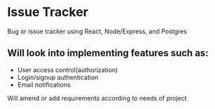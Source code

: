 # Issue Tracker
Bug or issue tracker using React, Node/Express, and Postgres

## Will look into implementing features such as:
* User access control(authorization)
* Login/signup authentication
* Email notifications

Will amend or add requirements according to needs of project
